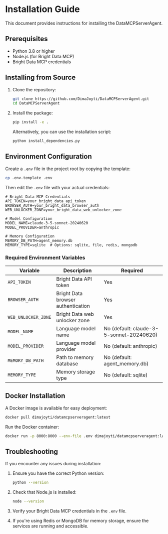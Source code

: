 # Installation Guide

This document provides instructions for installing the DataMCPServerAgent.

## Prerequisites

- Python 3.8 or higher
- Node.js (for Bright Data MCP)
- Bright Data MCP credentials

## Installing from Source

1. Clone the repository:
   ```bash
   git clone https://github.com/DimaJoyti/DataMCPServerAgent.git
   cd DataMCPServerAgent
   ```

2. Install the package:
   ```bash
   pip install -e .
   ```

   Alternatively, you can use the installation script:
   ```bash
   python install_dependencies.py
   ```

## Environment Configuration

Create a `.env` file in the project root by copying the template:

```bash
cp .env.template .env
```

Then edit the `.env` file with your actual credentials:

```
# Bright Data MCP Credentials
API_TOKEN=your_bright_data_api_token
BROWSER_AUTH=your_bright_data_browser_auth
WEB_UNLOCKER_ZONE=your_bright_data_web_unlocker_zone

# Model Configuration
MODEL_NAME=claude-3-5-sonnet-20240620
MODEL_PROVIDER=anthropic

# Memory Configuration
MEMORY_DB_PATH=agent_memory.db
MEMORY_TYPE=sqlite  # Options: sqlite, file, redis, mongodb
```

### Required Environment Variables

| Variable | Description | Required |
|----------|-------------|----------|
| `API_TOKEN` | Bright Data API token | Yes |
| `BROWSER_AUTH` | Bright Data browser authentication | Yes |
| `WEB_UNLOCKER_ZONE` | Bright Data web unlocker zone | Yes |
| `MODEL_NAME` | Language model name | No (default: claude-3-5-sonnet-20240620) |
| `MODEL_PROVIDER` | Language model provider | No (default: anthropic) |
| `MEMORY_DB_PATH` | Path to memory database | No (default: agent_memory.db) |
| `MEMORY_TYPE` | Memory storage type | No (default: sqlite) |

## Docker Installation

A Docker image is available for easy deployment:

```bash
docker pull dimajoyti/datamcpserveragent:latest
```

Run the Docker container:

```bash
docker run -p 8000:8000 --env-file .env dimajoyti/datamcpserveragent:latest
```

## Troubleshooting

If you encounter any issues during installation:

1. Ensure you have the correct Python version:
   ```bash
   python --version
   ```

2. Check that Node.js is installed:
   ```bash
   node --version
   ```

3. Verify your Bright Data MCP credentials in the `.env` file.

4. If you're using Redis or MongoDB for memory storage, ensure the services are running and accessible.